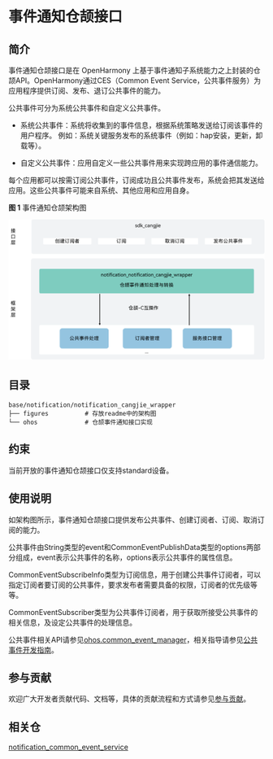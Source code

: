 # 事件通知仓颉接口

## 简介

事件通知仓颉接口是在 OpenHarmony 上基于事件通知子系统能力之上封装的仓颉API。OpenHarmony通过CES（Common Event Service，公共事件服务）为应用程序提供订阅、发布、退订公共事件的能力。

公共事件可分为系统公共事件和自定义公共事件。

- 系统公共事件：系统将收集到的事件信息，根据系统策略发送给订阅该事件的用户程序。 例如：系统关键服务发布的系统事件（例如：hap安装，更新，卸载等）。

- 自定义公共事件：应用自定义一些公共事件用来实现跨应用的事件通信能力。

每个应用都可以按需订阅公共事件，订阅成功且公共事件发布，系统会把其发送给应用。这些公共事件可能来自系统、其他应用和应用自身。

**图 1** 事件通知仓颉架构图

![事件通知仓颉架构图](figures/notification_cangjie_wrapper_architecture_zh.png "公共事件服务架构图")

## 目录

```cangjie
base/notification/notification_cangjie_wrapper
├── figures          # 存放readme中的架构图
└── ohos             # 仓颉事件通知接口实现
```

## 约束

当前开放的事件通知仓颉接口仅支持standard设备。

## 使用说明

如架构图所示，事件通知仓颉接口提供发布公共事件、创建订阅者、订阅、取消订阅的能力。

公共事件由String类型的event和CommonEventPublishData类型的options两部分组成，event表示公共事件的名称，options表示公共事件的属性信息。

CommonEventSubscribeInfo类型为订阅信息，用于创建公共事件订阅者，可以指定订阅者要订阅的公共事件，要求发布者需要具备的权限，订阅者的优先级等等。

CommonEventSubscriber类型为公共事件订阅者，用于获取所接受公共事件的相关信息，及设定公共事件的处理信息。

公共事件相关API请参见[ohos.common_event_manager](https://gitcode.com/openharmony-sig/arkcompiler_cangjie_ark_interop/blob/master/doc/API_Reference/source_zh_cn/apis/BasicServicesKit/cj-apis-common_event_manager.md)，相关指导请参见[公共事件开发指南](https://gitcode.com/openharmony-sig/arkcompiler_cangjie_ark_interop/tree/master/doc/Dev_Guide/source_zh_cn/basic-services/common-event)。

## 参与贡献

欢迎广大开发者贡献代码、文档等，具体的贡献流程和方式请参见[参与贡献](https://gitcode.com/openharmony/docs/blob/master/zh-cn/contribute/%E5%8F%82%E4%B8%8E%E8%B4%A1%E7%8C%AE.md)。

## 相关仓

[notification_common_event_service](https://gitee.com/openharmony/notification_common_event_service/blob/master/README_zh.md)
